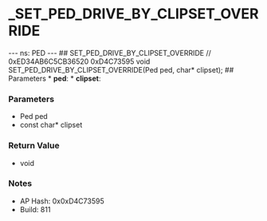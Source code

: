 # _SET_PED_DRIVE_BY_CLIPSET_OVERRIDE

--- ns: PED --- ## SET_PED_DRIVE_BY_CLIPSET_OVERRIDE  // 0xED34AB6C5CB36520 0xD4C73595 void SET_PED_DRIVE_BY_CLIPSET_OVERRIDE(Ped ped, char* clipset);   ## Parameters * **ped**: * **clipset**:

### Parameters
* Ped ped
* const char* clipset

### Return Value
* void

### Notes
* AP Hash: 0x0xD4C73595
* Build: 811

